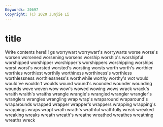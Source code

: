 ```yaml
---
Keywords: 20697
Copyright: (C) 2020 Junjie Li
---
```


# title

Write contents here!!!
gs 
worrywart 
worrywart's 
worrywarts 
worse 
worse's 
worsen
worsened 
worsening 
worsens 
worship 
worship's 
worshipful 
worshipped 
worshipper 
worshipper's 
worshippers
worshipping 
worships 
worst 
worst's 
worsted 
worsted's 
worsting 
worsts 
worth 
worth's
worthier 
worthies 
worthiest 
worthily 
worthiness 
worthiness's 
worthless 
worthlessness 
worthlessness's 
worthwhile
worthy 
worthy's 
wot 
would 
would've 
wouldn't 
woulds 
wound 
wound's 
wounded
wounder 
wounding 
wounds 
wove 
woven 
wow 
wow's 
wowed 
wowing 
wows
wrack 
wrack's 
wraith 
wraith's 
wraiths 
wrangle 
wrangle's 
wrangled 
wrangler 
wrangler's
wranglers 
wrangles 
wrangling 
wrap 
wrap's 
wraparound 
wraparound's 
wraparounds 
wrapped 
wrapper
wrapper's 
wrappers 
wrapping 
wrapping's 
wrappings 
wraps 
wrapt 
wrath 
wrath's 
wrathful
wrathfully 
wreak 
wreaked 
wreaking 
wreaks 
wreath 
wreath's 
wreathe 
wreathed 
wreathes
wreathing 
wreaths 
wreck 
